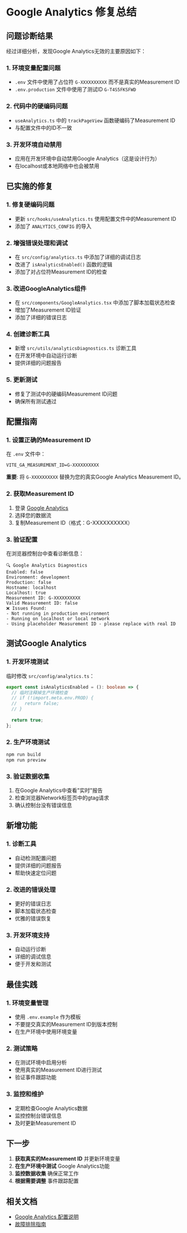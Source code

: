 # Google Analytics 修复总结

## 问题诊断结果

经过详细分析，发现Google Analytics无效的主要原因如下：

### 1. **环境变量配置问题**

- `.env` 文件中使用了占位符 `G-XXXXXXXXXX` 而不是真实的Measurement ID
- `.env.production` 文件中使用了测试ID `G-T4S5FKSFWD`

### 2. **代码中的硬编码问题**

- `useAnalytics.ts` 中的 `trackPageView` 函数硬编码了Measurement ID
- 与配置文件中的ID不一致

### 3. **开发环境自动禁用**

- 应用在开发环境中自动禁用Google Analytics（这是设计行为）
- 在localhost或本地网络中也会被禁用

## 已实施的修复

### 1. **修复硬编码问题**

- 更新 `src/hooks/useAnalytics.ts` 使用配置文件中的Measurement ID
- 添加了 `ANALYTICS_CONFIG` 的导入

### 2. **增强错误处理和调试**

- 在 `src/config/analytics.ts` 中添加了详细的调试日志
- 改进了 `isAnalyticsEnabled()` 函数的逻辑
- 添加了对占位符Measurement ID的检查

### 3. **改进GoogleAnalytics组件**

- 在 `src/components/GoogleAnalytics.tsx` 中添加了脚本加载状态检查
- 增加了Measurement ID验证
- 添加了详细的错误日志

### 4. **创建诊断工具**

- 新增 `src/utils/analyticsDiagnostics.ts` 诊断工具
- 在开发环境中自动运行诊断
- 提供详细的问题报告

### 5. **更新测试**

- 修复了测试中的硬编码Measurement ID问题
- 确保所有测试通过

## 配置指南

### 1. **设置正确的Measurement ID**

在 `.env` 文件中：

```env
VITE_GA_MEASUREMENT_ID=G-XXXXXXXXXX
```

**重要**: 将 `G-XXXXXXXXXX` 替换为您的真实Google Analytics Measurement ID。

### 2. **获取Measurement ID**

1. 登录 [Google Analytics](https://analytics.google.com/)
2. 选择您的数据流
3. 复制Measurement ID（格式：G-XXXXXXXXXX）

### 3. **验证配置**

在浏览器控制台中查看诊断信息：

```
🔍 Google Analytics Diagnostics
Enabled: false
Environment: development
Production: false
Hostname: localhost
Localhost: true
Measurement ID: G-XXXXXXXXXX
Valid Measurement ID: false
❌ Issues Found:
- Not running in production environment
- Running on localhost or local network
- Using placeholder Measurement ID - please replace with real ID
```

## 测试Google Analytics

### 1. **开发环境测试**

临时修改 `src/config/analytics.ts`：

```typescript
export const isAnalyticsEnabled = (): boolean => {
  // 临时注释掉生产环境检查
  // if (!import.meta.env.PROD) {
  //   return false;
  // }
  
  return true;
};
```

### 2. **生产环境测试**

```bash
npm run build
npm run preview
```

### 3. **验证数据收集**

1. 在Google Analytics中查看"实时"报告
2. 检查浏览器Network标签页中的gtag请求
3. 确认控制台没有错误信息

## 新增功能

### 1. **诊断工具**

- 自动检测配置问题
- 提供详细的问题报告
- 帮助快速定位问题

### 2. **改进的错误处理**

- 更好的错误日志
- 脚本加载状态检查
- 优雅的错误恢复

### 3. **开发环境支持**

- 自动运行诊断
- 详细的调试信息
- 便于开发和测试

## 最佳实践

### 1. **环境变量管理**

- 使用 `.env.example` 作为模板
- 不要提交真实的Measurement ID到版本控制
- 在生产环境中使用环境变量

### 2. **测试策略**

- 在测试环境中启用分析
- 使用真实的Measurement ID进行测试
- 验证事件跟踪功能

### 3. **监控和维护**

- 定期检查Google Analytics数据
- 监控控制台错误信息
- 及时更新Measurement ID

## 下一步

1. **获取真实的Measurement ID** 并更新环境变量
2. **在生产环境中测试** Google Analytics功能
3. **监控数据收集** 确保正常工作
4. **根据需要调整** 事件跟踪配置

## 相关文档

- [Google Analytics 配置说明](./GOOGLE_ANALYTICS_SETUP.md)
- [故障排除指南](./GOOGLE_ANALYTICS_TROUBLESHOOTING.md)
